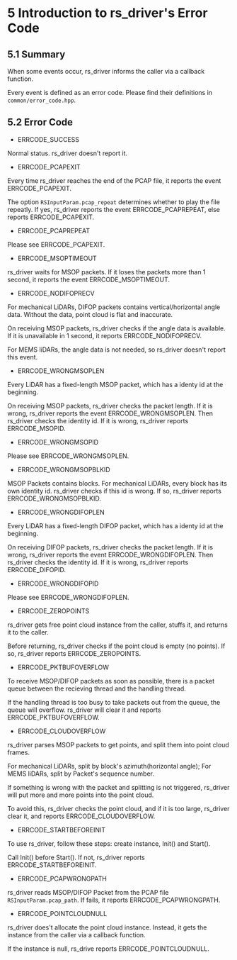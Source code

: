 # 5 Introduction to rs_driver's Error Code



## 5.1 Summary

When some events occur, rs_driver informs the caller via a callback function. 

Every event is defined as an error code. Please find their definitions in `common/error_code.hpp`.



## 5.2 Error Code

+ ERRCODE_SUCCESS 

Normal status. rs_driver doesn't report it.

+ ERRCODE_PCAPEXIT 

Every time rs_driver reaches the end of the PCAP file, it reports the event ERRCODE_PCAPEXIT.

The option `RSInputParam.pcap_repeat` determines whether to play the file repeatly. If yes, rs_driver reports the event ERRCODE_PCAPREPEAT, else reports ERRCODE_PCAPEXIT.

+ ERRCODE_PCAPREPEAT

Please see ERRCODE_PCAPEXIT.

+ ERRCODE_MSOPTIMEOUT 

rs_driver waits for MSOP packets. If it loses the packets more than 1 second, it reports the event ERRCODE_MSOPTIMEOUT.

+ ERRCODE_NODIFOPRECV

For mechanical LiDARs, DIFOP packets contains vertical/horizontal angle data. Without the data, point cloud is flat and inaccurate. 

On receiving MSOP packets, rs_driver checks if the angle data is available. If it is unavailable in 1 second, it reports ERRCODE_NODIFOPRECV.

For MEMS liDARs, the angle data is not needed, so rs_driver doesn't report this event.

+ ERRCODE_WRONGMSOPLEN

Every LiDAR has a fixed-length MSOP packet, which has a identy id at the beginning.

On receiving MSOP packets, rs_driver checks the packet length. If it is wrong, rs_driver reports the event ERRCODE_WRONGMSOPLEN. Then rs_driver checks the identity id. If it is wrong, rs_driver reports ERRCODE_MSOPID.

+ ERRCODE_WRONGMSOPID

Please see ERRCODE_WRONGMSOPLEN.

+ ERRCODE_WRONGMSOPBLKID

MSOP Packets contains blocks. For mechanical LiDARs, every block has its own identity id. rs_driver checks if this id is wrong. If so, rs_driver reports ERRCODE_WRONGMSOPBLKID.

+ ERRCODE_WRONGDIFOPLEN

Every LiDAR has a fixed-length DIFOP packet, which has a identy id at the beginning.

On receiving DIFOP packets, rs_driver checks the packet length. If it is wrong, rs_driver reports the event ERRCODE_WRONGDIFOPLEN. Then rs_driver checks the identity id. If it is wrong, rs_driver reports ERRCODE_DIFOPID.

+ ERRCODE_WRONGDIFOPID

Please see ERRCODE_WRONGDIFOPLEN.

+ ERRCODE_ZEROPOINTS

rs_driver gets free point cloud instance from the caller, stuffs it, and returns it to the caller.

Before returning, rs_driver checks if the point cloud is empty (no points). If so, rs_driver reports ERRCODE_ZEROPOINTS.

+ ERRCODE_PKTBUFOVERFLOW


To receive MSOP/DIFOP packets as soon as possible, there is a packet queue between the recieving thread and the handling thread.

If the handling thread is too busy to take packets out from the queue, the queue will overflow. rs_driver will clear it and reports ERRCODE_PKTBUFOVERFLOW.

+ ERRCODE_CLOUDOVERFLOW

rs_driver parses MSOP packets to get points, and split them into point cloud frames.

For mechanical LiDARs, split by block's azimuth(horizontal angle); For MEMS liDARs, split by Packet's sequence number.

If something is wrong with the packet and splitting is not triggered, rs_driver will put more and more points into the point cloud. 

To avoid this, rs_driver checks the point cloud, and if it is too large, rs_driver clear it, and reports ERRCODE_CLOUDOVERFLOW.

+ ERRCODE_STARTBEFOREINIT

To use rs_driver, follow these steps: create instance, Init() and Start(). 

Call Init() before Start(). If not, rs_driver reports ERRCODE_STARTBEFOREINIT.

+ ERRCODE_PCAPWRONGPATH

rs_driver reads MSOP/DIFOP Packet from the PCAP file `RSInputParam.pcap_path`. If fails, it reports ERRCODE_PCAPWRONGPATH.

+ ERRCODE_POINTCLOUDNULL

rs_driver does't allocate the point cloud instance. Instead, it gets the instance from the caller via a callback function.

If the instance is null, rs_drive reports ERRCODE_POINTCLOUDNULL.

